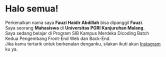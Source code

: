 # Halo semua! 
Perkenalkan nama saya **Fauzi Haidir Abdillah** bisa dipanggil **Fauzi**.\
Saya seorang **Mahasiswa** di **Universitas PGRI Kanjuruhan Malang**.\
Saya sedang belajar di Program SIB Kampus Merdeka Dicoding Batch Kedua Pengembang Front-End Web dan Back-End.\
Jika kamu tertarik untuk berkenalan denganku, silakan ikuti akun [Instagram](https://www.instagram.com/om.ujiii/) ku ya.
<!--
### Hi there 👋
**FauziHaidir/FauziHaidir** is a ✨ _special_ ✨ repository because its `README.md` (this file) appears on your GitHub profile.

Here are some ideas to get you started:

- 🔭 I’m currently working on ...
- 🌱 I’m currently learning ...
- 👯 I’m looking to collaborate on ...
- 🤔 I’m looking for help with ...
- 💬 Ask me about ...
- 📫 How to reach me: ...
- 😄 Pronouns: ...
- ⚡ Fun fact: ...
-->
